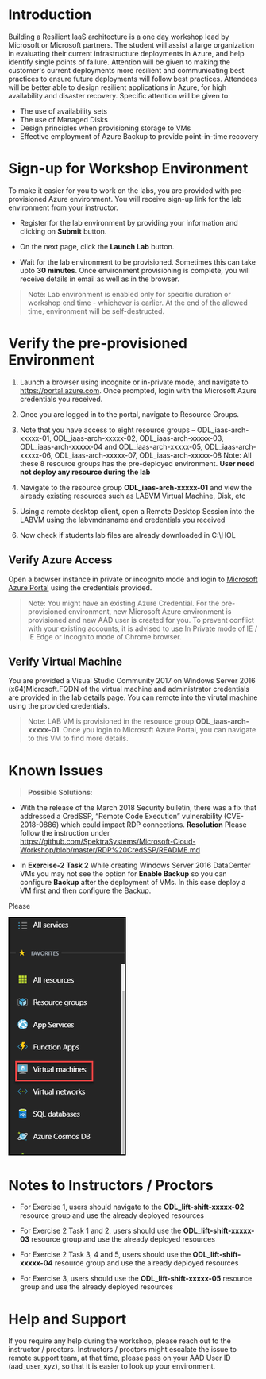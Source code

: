 
# Introduction

Building a Resilient IaaS architecture is a one day workshop lead by Microsoft or Microsoft partners. The student will assist a large organization in evaluating their current infrastructure deployments in Azure, and help identify single points of failure. Attention will be given to making the customer's current deployments more resilient and communicating best practices to ensure future deployments will follow best practices.
Attendees will be better able to design resilient applications in Azure, for high availability and disaster recovery. Specific attention will be given to:
 

*	The use of availability sets
*	The use of Managed Disks
*	Design principles when provisioning storage to VMs
*	Effective employment of Azure Backup to provide point-in-time recovery

 
# Sign-up for Workshop Environment

To make it easier for you to work on the labs, you are provided with pre-provisioned Azure environment. You will receive sign-up link for the lab environment from your instructor. 

* Register for the lab environment by providing your information and clicking on **Submit** button.

* On the next page, click the **Launch Lab** button.
  
* Wait for the lab environment to be provisioned. Sometimes this can take upto **30 minutes**. Once environment provisioning is complete, you will receive details in email as well as in the browser.
 
 > Note: Lab environment is enabled only for specific duration or workshop end time - whichever is earlier. At the end of the allowed time, environment will be self-destructed.
 
# Verify the pre-provisioned Environment

1. Launch a browser using incognite or in-private mode, and navigate to https://portal.azure.com. Once prompted, login with the Microsoft Azure credentials you received.   

2. Once you are logged in to the portal, navigate to Resource Groups. 
 
3. Note that you have access to eight resource groups – ODL_iaas-arch-xxxxx-01, ODL_iaas-arch-xxxxx-02, ODL_iaas-arch-xxxxx-03,  ODL_iaas-arch-xxxxx-04 and ODL_iaas-arch-xxxxx-05, ODL_iaas-arch-xxxxx-06, ODL_iaas-arch-xxxxx-07, ODL_iaas-arch-xxxxx-08  Note: All these 8 resource groups has the pre-deployed environment. **User need not deploy any resource during the lab** 

4. Navigate to the resource group **ODL_iaas-arch-xxxxx-01** and view the already existing resources such as LABVM Virtual Machine, Disk, etc

5. Using a remote desktop client, open a Remote Desktop Session into the LABVM using the labvmdnsname and credentials you received

6. Now check if students lab files are already downloaded in C:\HOL


## Verify Azure Access

Open a browser instance in private or incognito mode and login to [Microsoft Azure Portal](https://portal.azure.com) using the credentials provided.

> Note: You might have an existing Azure Credential. For the pre-provisioned environment, new Microsoft Azure environment is provisioned and new AAD user is created for you. To prevent conflict with your existing accounts, it is advised to use In Private mode of IE / IE Edge or Incognito mode of Chrome browser.

## Verify Virtual Machine

You are provided a Visual Studio Community 2017 on Windows Server 2016 (x64)Microsoft.FQDN of the virtual machine and administrator credentials are provided in the lab details page. You can remote into the virutal machine using the provided credentials.

> Note: LAB VM is provisioned in the resource group **ODL_iaas-arch-xxxxx-01**. Once you login to Microsoft Azure Portal, you can navigate to this VM to find more details.


# Known Issues

> **Possible Solutions**:

* With the release of the March 2018 Security bulletin, there was a fix that addressed a CredSSP, “Remote Code Execution” vulnerability (CVE-2018-0886) which could impact RDP connections. 
**Resolution**
Please follow the instruction under https://github.com/SpektraSystems/Microsoft-Cloud-Workshop/blob/master/RDP%20CredSSP/README.md

* In **Exercise-2** **Task 2** While creating Windows Server 2016 DataCenter VMs you may not see the option for **Enable Backup** so you can configure **Backup** after the deployment of VMs. In this case deploy a VM first and then configure the Backup.

Please

![](images/virtualMachines1.png)

# Notes to Instructors / Proctors

* For Exercise 1, users should navigate to the **ODL_lift-shift-xxxxx-02** resource group and use the already deployed resources

* For Exercise 2 Task 1 and 2, users should use the **ODL_lift-shift-xxxxx-03** resource group and use the already deployed resources

* For Exercise 2 Task 3, 4 and 5, users should use the **ODL_lift-shift-xxxxx-04** resource group and use the already deployed resources

* For Exercise 3, users should use the **ODL_lift-shift-xxxxx-05** resource group and use the already deployed resources


# Help and Support

If you require any help during the workshop, please reach out to the instructor / proctors. Instructors / proctors might escalate the issue to remote support team, at that time, please pass on your AAD User ID (aad_user_xyz), so that it is easier to look up your environment.

  
